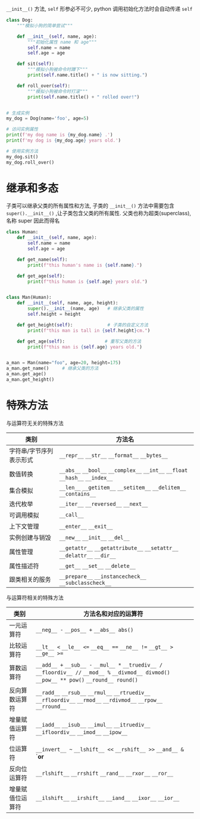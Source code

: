 `__init__()` 方法, `self` 形参必不可少, python 调用初始化方法时会自动传递 `self`

```python
class Dog:
    """模拟小狗的简单尝试"""

    def __init__(self, name, age):
        """初始化属性 name 和 age"""
        self.name = name
        self.age = age

    def sit(self):
        """模拟小狗被命令时蹲下"""
        print(self.name.title() + " is now sitting.")

    def roll_over(self):
        """模拟小狗被命令时打滚"""
        print(self.name.title() + " rolled over!")


# 生成实例
my_dog = Dog(name='foo', age=5)

# 访问实例属性
print(f'my dog name is {my_dog.name} .')
print(f'my dog is {my_dog.age} years old.')

# 使用实例方法
my_dog.sit()
my_dog.roll_over()
```

# 继承和多态

子类可以继承父类的所有属性和方法, 子类的 `__init__()` 方法中需要包含 `super().__init__()` ,让子类包含父类的所有属性. 父类也称为超类(superclass), 名称 super 因此而得名

```python
class Human:
    def __init__(self, name, age):
        self.name = name
        self.age = age

    def get_name(self):
        print(f"this human's name is {self.name}.")

    def get_age(self):
        print(f"this human is {self.age} years old.")


class Man(Human):
    def __init__(self, name, age, height):
        super().__init__(name, age)   # 继承父类的属性
        self.height = height

    def get_height(self):             # 子类的自定义方法
        print(f"this man is tall in {self.height}cm.")

    def get_age(self):				 # 重写父类的方法
        print(f"this man is {self.age} years old.")


a_man = Man(name="foo", age=20, height=175)
a_man.get_name()     # 继承父类的方法
a_man.get_age()
a_man.get_height()
```

# 特殊方法

与运算符无关的特殊方法

| 类别                    | 方法名                                                       |
| ----------------------- | ------------------------------------------------------------ |
| 字符串/字节序列表示形式 | `__repr__` `__str__` `__format__` `__bytes__`                |
| 数值转换                | `__abs__` `__bool__` `__complex__` `__int__` `__float` `__hash__` `__index__` |
| 集合模拟                | `__len__` `__getitem__` `__setitem__` `__delitem__` `__contains__` |
| 迭代枚举                | `__iter__` `__reversed__` `__next__`                         |
| 可调用模拟              | `__call__`                                                   |
| 上下文管理              | `__enter__` `__exit__`                                       |
| 实例创建与销毁          | `__new__` `__init__` `__del__`                               |
| 属性管理                | `__getattr__` `__getattribute__` `__setattr__` `__delattr__` `__dir__` |
| 属性描述符              | `__get__` `__set__` `__delete__`                             |
| 跟类相关的服务          | `__prepare__` `__instancecheck__` `__subclasscheck__`        |

与运算符相关的特殊方法

| 类别             | 方法名和对应的运算符                                         |
| ---------------- | ------------------------------------------------------------ |
| 一元运算符       | `__neg__ -` `__pos__ +`  `__abs__ abs()`                     |
| 比较运算符       | `__lt__ <` `__le__ <=` `__eq__ ==` `__ne__ !=` `__gt__ >` `__ge__ >=` |
| 算数运算符       | `__add__ +` `__sub__ -` `__mul__ *` `__truediv__ /` `__floordiv__ //` `__mod__ %` `__divmod__ divmod()` `__pow__ ** pow()` `__round__ round()` |
| 反向算数运算符   | `__radd__` `__rsub__` `__rmul__` `__rtruediv__` `__rfloordiv__` `__rmod__` `__rdivmod__` `__rpow__` `__rround__` |
| 增量赋值运算符   | `__iadd__` `__isub__` `__imul__` `__itruediv__` `__ifloordiv__` `__imod__` `__ipow__` |
| 位运算符         | `__invert__ ~` `__lshift__ <<` `__rshift__ >>` `__and__ &` `__or__ |` `__xor__ ^` |
| 反向位运算符     | `__rlshift__` `__rrshift` `__rand__` `__rxor__` `__ror__`    |
| 增量赋值位运算符 | `__ilshift__` `__irshift__` `__iand__` `__ixor__` `__ior__`  |





































